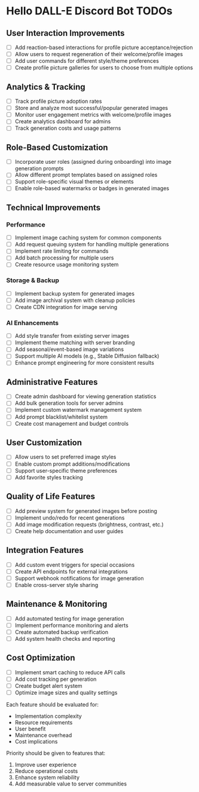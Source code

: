 # Hello DALL-E Discord Bot TODOs

## User Interaction Improvements
- [ ] Add reaction-based interactions for profile picture acceptance/rejection
- [ ] Allow users to request regeneration of their welcome/profile images
- [ ] Add user commands for different style/theme preferences
- [ ] Create profile picture galleries for users to choose from multiple options

## Analytics & Tracking
- [ ] Track profile picture adoption rates
- [ ] Store and analyze most successful/popular generated images
- [ ] Monitor user engagement metrics with welcome/profile images
- [ ] Create analytics dashboard for admins
- [ ] Track generation costs and usage patterns

## Role-Based Customization
- [ ] Incorporate user roles (assigned during onboarding) into image generation prompts
- [ ] Allow different prompt templates based on assigned roles
- [ ] Support role-specific visual themes or elements
- [ ] Enable role-based watermarks or badges in generated images

## Technical Improvements
### Performance
- [ ] Implement image caching system for common components
- [ ] Add request queuing system for handling multiple generations
- [ ] Implement rate limiting for commands
- [ ] Add batch processing for multiple users
- [ ] Create resource usage monitoring system

### Storage & Backup
- [ ] Implement backup system for generated images
- [ ] Add image archival system with cleanup policies
- [ ] Create CDN integration for image serving

### AI Enhancements
- [ ] Add style transfer from existing server images
- [ ] Implement theme matching with server branding
- [ ] Add seasonal/event-based image variations
- [ ] Support multiple AI models (e.g., Stable Diffusion fallback)
- [ ] Enhance prompt engineering for more consistent results

## Administrative Features
- [ ] Create admin dashboard for viewing generation statistics
- [ ] Add bulk generation tools for server admins
- [ ] Implement custom watermark management system
- [ ] Add prompt blacklist/whitelist system
- [ ] Create cost management and budget controls

## User Customization
- [ ] Allow users to set preferred image styles
- [ ] Enable custom prompt additions/modifications
- [ ] Support user-specific theme preferences
- [ ] Add favorite styles tracking

## Quality of Life Features
- [ ] Add preview system for generated images before posting
- [ ] Implement undo/redo for recent generations
- [ ] Add image modification requests (brightness, contrast, etc.)
- [ ] Create help documentation and user guides

## Integration Features
- [ ] Add custom event triggers for special occasions
- [ ] Create API endpoints for external integrations
- [ ] Support webhook notifications for image generation
- [ ] Enable cross-server style sharing

## Maintenance & Monitoring
- [ ] Add automated testing for image generation
- [ ] Implement performance monitoring and alerts
- [ ] Create automated backup verification
- [ ] Add system health checks and reporting

## Cost Optimization
- [ ] Implement smart caching to reduce API calls
- [ ] Add cost tracking per generation
- [ ] Create budget alert system
- [ ] Optimize image sizes and quality settings

Each feature should be evaluated for:
- Implementation complexity
- Resource requirements
- User benefit
- Maintenance overhead
- Cost implications

Priority should be given to features that:
1. Improve user experience
2. Reduce operational costs
3. Enhance system reliability
4. Add measurable value to server communities 